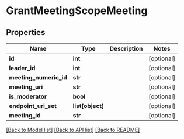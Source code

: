 # GrantMeetingScopeMeeting

## Properties
Name | Type | Description | Notes
------------ | ------------- | ------------- | -------------
**id** | **int** |  | [optional] 
**leader_id** | **int** |  | [optional] 
**meeting_numeric_id** | **str** |  | [optional] 
**meeting_uri** | **str** |  | [optional] 
**is_moderator** | **bool** |  | [optional] 
**endpoint_uri_set** | **list[object]** |  | [optional] 
**meeting_id** | **str** |  | [optional] 

[[Back to Model list]](../README.md#documentation-for-models) [[Back to API list]](../README.md#documentation-for-api-endpoints) [[Back to README]](../README.md)


